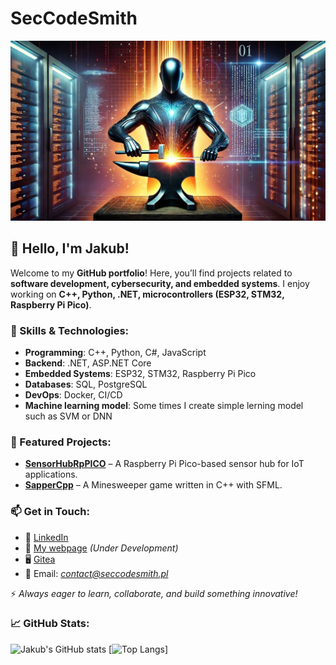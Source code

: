 # SecCodeSmith
![Banner](Banner.png)
## 👋 Hello, I'm Jakub!

Welcome to my **GitHub portfolio**! Here, you’ll find projects related to **software development, cybersecurity, and embedded systems**. I enjoy working on **C++, Python, .NET, microcontrollers (ESP32, STM32, Raspberry Pi Pico)**.

### 🔧 Skills & Technologies:
- **Programming**: C++, Python, C#, JavaScript
- **Backend**: .NET, ASP.NET Core
- **Embedded Systems**: ESP32, STM32, Raspberry Pi Pico
- **Databases**: SQL, PostgreSQL
- **DevOps**: Docker, CI/CD
- **Machine learning model**: Some times I create simple lerning model such as SVM or DNN

### 📌 Featured Projects:
- **[SensorHubRpPICO](https://github.com/SecCodeSmith/SensorHubRpPICO)** – A Raspberry Pi Pico-based sensor hub for IoT applications.
- **[SapperCpp](https://github.com/SecCodeSmith/SapperCpp)** – A Minesweeper game written in C++ with SFML.

### 📫 Get in Touch:
- 💼 [LinkedIn](https://www.linkedin.com/in/jakub-berechowski-0556a8214)
- 📃 [My webpage](https://seccodesmith.pl) *(Under Development)*
- 🖥 [Gitea](https://git.seccodesmith.pl)
- 📧 Email: *contact@seccodesmith.pl*

⚡ *Always eager to learn, collaborate, and build something innovative!*  

### 📈 GitHub Stats:
![Jakub's GitHub stats](https://github-readme-stats.vercel.app/api?username=SecCodeSmith&show_icons=true&theme=radical)
[![Top Langs](https://github-readme-stats.vercel.app/api/top-langs/?username=SecCodeSmith)]
